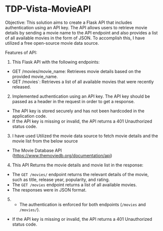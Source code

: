 # TDP-Vista-MovieAPI
Objective:
This solution aims to create a Flask API that includes authentication using
an API key. The API allows users to retrieve movie details by sending a movie name
to the API endpoint and also provides a list of all available movies in the form of JSON. To accomplish this, I have utilized a free open-source movie data source.

Features of API:
1. This Flask API with the following endpoints:
- GET /movies/movie_name: Retrieves movie details based on the provided movie_name.
- GET /movies`: Retrieves a list of all available movies that were recently released.
2. Implemented authentication using an API key. The API key should be passed as a
header in the request in order to get a response.
- The API key is stored securely and has not been hardcoded in the application code.
- If the API key is missing or invalid, the API returns a 401 Unauthorized status
code.
3. I have used Utilized the movie data source to fetch movie details and the movie list from the below source
- The Movie Database API (https://www.themoviedb.org/documentation/api)

4. This API Returns the movie details and movie list in the response:
- The `GET /movies/` endpoint  returns the relevant details of the movie, such
as title, release year, popularity, and rating.
- The `GET /movies` endpoint returns a list of all available movies.
- The responses were in JSON format.
5. - The authentication is enforced for both endpoints (`/movies` and `/movies/`).
- If the API key is missing or invalid, the API returns a 401 Unauthorized status
code.
